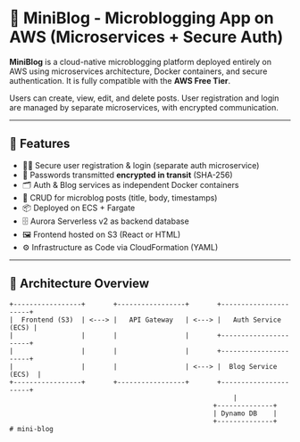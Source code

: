 # 📝 MiniBlog - Microblogging App on AWS (Microservices + Secure Auth)

**MiniBlog** is a cloud-native microblogging platform deployed entirely on AWS using microservices architecture, Docker containers, and secure authentication. It is fully compatible with the **AWS Free Tier**.

Users can create, view, edit, and delete posts. User registration and login are managed by separate microservices, with encrypted communication.

---

## 🎯 Features

- 🧑‍💻 Secure user registration & login (separate auth microservice)
- 🔐 Passwords transmitted **encrypted in transit** (SHA-256)
- 🗂️ Auth & Blog services as independent Docker containers
- 📝 CRUD for microblog posts (title, body, timestamps)
- 📦 Deployed on ECS + Fargate
- 🗄️ Aurora Serverless v2 as backend database
- 🖼️ Frontend hosted on S3 (React or HTML)
- ⚙️ Infrastructure as Code via CloudFormation (YAML)

---

## 🧱 Architecture Overview

```text
+-----------------+       +-----------------+       +----------------------+
|  Frontend (S3)  | <---> |   API Gateway   | <---> |   Auth Service (ECS) |
|                 |       |                 |       +----------------------+
|                 |       |                 |       +----------------------+
|                 |       |                 | <---> |  Blog Service (ECS)  |
+-----------------+       +-----------------+       +----------------------+
                                                        |
                                                   +--------------+
                                                   | Dynamo DB    |
                                                   +--------------+
#   m i n i - b l o g  
 